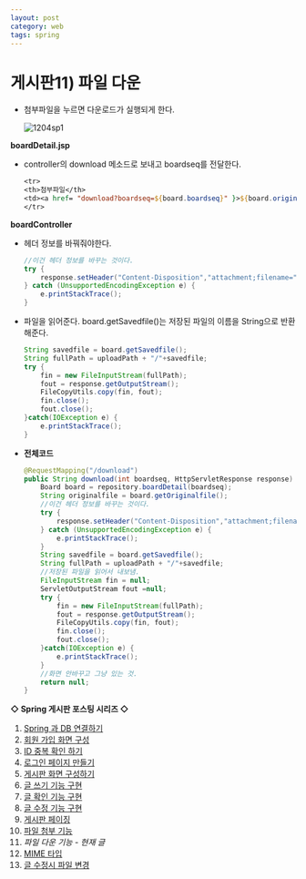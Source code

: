 ```yaml
---
layout: post
category: web
tags: spring
---
```

# 게시판11) 파일 다운

- 첨부파일을 누르면 다운로드가 실행되게 한다.

  ![1204sp1](https://user-images.githubusercontent.com/37058233/101347081-db614180-38cc-11eb-87a2-fb9833c6f1a8.gif)

**boardDetail.jsp**

- controller의 download 메소드로 보내고 boardseq를 전달한다.

  ```jsp
  <tr>
  <th>첨부파일</th>
  <td><a href= "download?boardseq=${board.boardseq}" }>${board.originalfile}</a></td>
  </tr>
  ```

**boardController**

- 헤더 정보를 바꿔줘야한다.

  ```java
  //이건 헤더 정보를 바꾸는 것이다.
  try {
      response.setHeader("Content-Disposition","attachment;filename="+URLEncoder.encode(originalfile,"UTF-8"));
  } catch (UnsupportedEncodingException e) {
      e.printStackTrace();
  }
  ```

- 파일을 읽어준다. board.getSavedfile()는 저장된 파일의 이름을 String으로 반환해준다.

  ```java
  String savedfile = board.getSavedfile();
  String fullPath = uploadPath + "/"+savedfile;
  try {
      fin = new FileInputStream(fullPath);
      fout = response.getOutputStream();
      FileCopyUtils.copy(fin, fout);
      fin.close();
      fout.close();
  }catch(IOException e) {
      e.printStackTrace();
  }
  ```

- **전체코드**

  ```java
  @RequestMapping("/download")
  public String download(int boardseq, HttpServletResponse response) {
      Board board = repository.boardDetail(boardseq);
      String originalfile = board.getOriginalfile();
      //이건 헤더 정보를 바꾸는 것이다.
      try {
          response.setHeader("Content-Disposition","attachment;filename="+URLEncoder.encode(originalfile,"UTF-8"));
      } catch (UnsupportedEncodingException e) {
          e.printStackTrace();
      }
      String savedfile = board.getSavedfile();
      String fullPath = uploadPath + "/"+savedfile;
      //저장된 파일을 읽어서 내보냄.
      FileInputStream fin = null;
      ServletOutputStream fout =null;
      try {
          fin = new FileInputStream(fullPath);
          fout = response.getOutputStream();
          FileCopyUtils.copy(fin, fout);
          fin.close();
          fout.close();
      }catch(IOException e) {
          e.printStackTrace();
      }
      //화면 안바꾸고 그냥 있는 것.
      return null;
  }
  ```

**◇ Spring 게시판 포스팅 시리즈 ◇**

1. [Spring 과 DB 연결하기](https://yejip.com/web/2020-11-24-게시판1/)
2. [회원 가입 화면 구성](https://yejip.com/web/2020-11-25-게시판2/)
3. [ID 중복 확인 하기](https://yejip.com/web/2020-11-26-게시판3/)
4. [로그인 페이지 만들기](https://yejip.com/web/2020-11-27-게시판4/)
5. [게시판 화면 구성하기](https://yejip.com/web/2020-11-28-게시판5/)
6. [글 쓰기 기능 구현](https://yejip.com/web/2020-11-29-게시판6/)
7. [글 확인 기능 구현](https://yejip.com/web/2020-11-30-게시판7/)
8. [글 수정 기능 구현](https://yejip.com/web/2020-12-01-게시판8/)
9. [게시판 페이징](https://yejip.com/web/2020-12-02-게시판9/)
10. [파일 첨부 기능](https://yejip.com/web/2020-12-03-게시판10/)
11. *파일 다운 기능 - 현재 글*
12. [MIME 타입](https://yejip.com/web/2020-12-06-게시판12/)
13. [글 수정시 파일 변경](https://yejip.com/web/2020-12-07-게시판13/)
